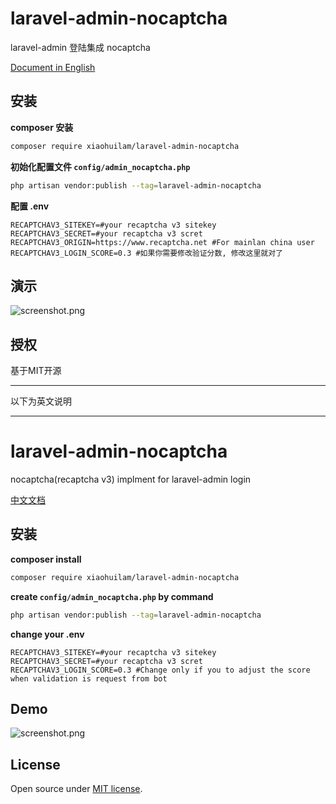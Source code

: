 # laravel-admin-nocaptcha
laravel-admin 登陆集成 nocaptcha

[Document in English](#laravel-admin-nocaptcha-1)

## 安装
**composer 安装**

```bash
composer require xiaohuilam/laravel-admin-nocaptcha
```

**初始化配置文件 `config/admin_nocaptcha.php`**

```bash
php artisan vendor:publish --tag=laravel-admin-nocaptcha
```

**配置 .env**

```env
RECAPTCHAV3_SITEKEY=#your recaptcha v3 sitekey
RECAPTCHAV3_SECRET=#your recaptcha v3 scret
RECAPTCHAV3_ORIGIN=https://www.recaptcha.net #For mainlan china user
RECAPTCHAV3_LOGIN_SCORE=0.3 #如果你需要修改验证分数, 修改这里就对了
```

## 演示

![screenshot.png](https://wantu-kw0-asset007-hz.oss-cn-hangzhou.aliyuncs.com/6XFwEaIPsSdHRu23Pg2.png)

## 授权

基于MIT开源

---

以下为英文说明

---

# laravel-admin-nocaptcha
nocaptcha(recaptcha v3) implment for laravel-admin login

[中文文档](#laravel-admin-nocaptcha)

## 安装
**composer install**

```bash
composer require xiaohuilam/laravel-admin-nocaptcha
```

**create `config/admin_nocaptcha.php` by command**

```bash
php artisan vendor:publish --tag=laravel-admin-nocaptcha
```

**change your .env**

```env
RECAPTCHAV3_SITEKEY=#your recaptcha v3 sitekey
RECAPTCHAV3_SECRET=#your recaptcha v3 scret
RECAPTCHAV3_LOGIN_SCORE=0.3 #Change only if you to adjust the score when validation is request from bot
```

## Demo

![screenshot.png](https://wantu-kw0-asset007-hz.oss-cn-hangzhou.aliyuncs.com/6XFwEaIPsSdHRu23Pg2.png)

## License

Open source under [MIT license](LICENSE).
